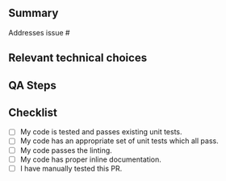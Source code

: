 ## Summary

<!-- Por favor, referencia a issue que esse PR se refere. -->
Addresses issue #

## Relevant technical choices

<!-- Descreva as decisões técnicas relevantes -->

## QA Steps

<!-- Passos para testar essa PR (de preferência por um não-desenvolver) -->

## Checklist

- [ ] My code is tested and passes existing unit tests.
- [ ] My code has an appropriate set of unit tests which all pass.
- [ ] My code passes the linting.
- [ ] My code has proper inline documentation.
- [ ] I have manually tested this PR.